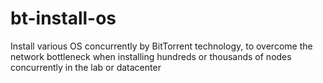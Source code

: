 # bt-install-os
Install various OS concurrently by BitTorrent technology, to overcome the network bottleneck when installing hundreds or thousands of nodes concurrently in the lab or datacenter
